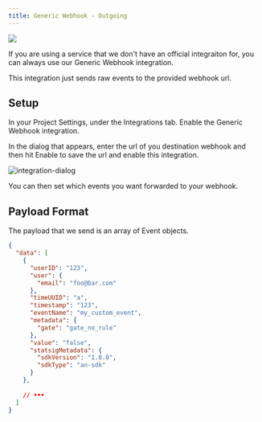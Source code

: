 ```yaml
---
title: Generic Webhook - Outgoing
---
```


<div style={{display: "flex", justifyContent: "center", marginBottom: "16px"}} >
  <img src="https://user-images.githubusercontent.com/95646168/162286552-c257a736-4050-4d0a-8223-67097c731c0b.png"/>
</div>

If you are using a service that we don't have an official integraiton for, you can always use our Generic Webhook integration.

This integration just sends raw events to the provided webhook url.

## Setup

In your Project Settings, under the Integrations tab. Enable the Generic Webhook integration.

In the dialog that appears, enter the url of you destination webhook and then hit Enable to save the url and enable this integration.

![integration-dialog](https://user-images.githubusercontent.com/95646168/162327234-c9a683af-3c36-4da9-a66d-d16bf0ad09bc.png)

You can then set which events you want forwarded to your webhook.

## Payload Format

The payload that we send is an array of Event objects.

```json
{
  "data": [
    {
      "userID": "123",
      "user": {
        "email": "foo@bar.com"
      },
      "timeUUID": "a",
      "timestamp": "123",
      "eventName": "my_custom_event",
      "metadata": {
        "gate": "gate_no_rule"
      },
      "value": "false",
      "statsigMetadata": {
        "sdkVersion": "1.0.0",
        "sdkType": "an-sdk"
      }
    },
    
    // •••
  ]
}
```
